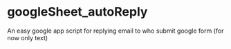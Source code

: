 # googleSheet_autoReply
An easy google app script for replying email to who submit google form (for now only text)


